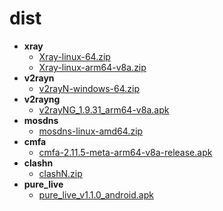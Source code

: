 # dist
- **xray**
	- [Xray-linux-64.zip](https://api.iristory.top/https://github.com/XTLS/Xray-core/releases/download/v24.12.31/Xray-linux-64.zip)
	- [Xray-linux-arm64-v8a.zip](https://api.iristory.top/https://github.com/XTLS/Xray-core/releases/download/v24.12.31/Xray-linux-arm64-v8a.zip)
- **v2rayn**
	- [v2rayN-windows-64.zip](https://api.iristory.top/https://github.com/2dust/v2rayN/releases/download/7.5.6/v2rayN-windows-64.zip)
- **v2rayng**
	- [v2rayNG_1.9.31_arm64-v8a.apk](https://api.iristory.top/https://github.com/2dust/v2rayNG/releases/download/1.9.31/v2rayNG_1.9.31_arm64-v8a.apk)
- **mosdns**
	- [mosdns-linux-amd64.zip](https://api.iristory.top/https://github.com/IrineSistiana/mosdns/releases/download/v5.3.3/mosdns-linux-amd64.zip)
- **cmfa**
	- [cmfa-2.11.5-meta-arm64-v8a-release.apk](https://api.iristory.top/https://github.com/MetaCubeX/ClashMetaForAndroid/releases/download/v2.11.5/cmfa-2.11.5-meta-arm64-v8a-release.apk)
- **clashn**
	- [clashN.zip](https://api.iristory.top/https://github.com/2dust/clashN/releases/download/2.22/clashN.zip)
- **pure_live**
	- [pure_live_v1.1.0_android.apk](https://api.iristory.top/https://github.com/Jackiu1997/pure_live/releases/download/v1.1.0/pure_live_v1.1.0_android.apk)
